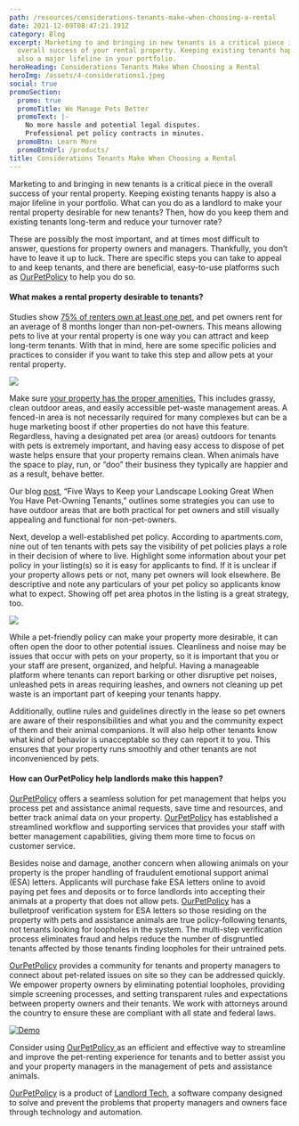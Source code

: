 ```yaml
---
path: /resources/considerations-tenants-make-when-choosing-a-rental
date: 2021-12-09T08:47:21.191Z
category: Blog
excerpt: Marketing to and bringing in new tenants is a critical piece in the
  overall success of your rental property. Keeping existing tenants happy is
  also a major lifeline in your portfolio.
heroHeading: Considerations Tenants Make When Choosing a Rental
heroImg: /assets/4-considerations1.jpeg
social: true
promoSection:
  promo: true
  promoTitle: We Manage Pets Better
  promoText: |-
    No more hassle and potential legal disputes. 
    Professional pet policy contracts in minutes.
  promoBtn: Learn More
  promoBtnUrl: /products/
title: Considerations Tenants Make When Choosing a Rental
---
```

Marketing to and bringing in new tenants is a critical piece in the overall success of your rental property. Keeping existing tenants happy is also a major lifeline in your portfolio. What can you do as a landlord to make your rental property desirable for new tenants? Then, how do you keep them and existing tenants long-term and reduce your turnover rate?

These are possibly the most important, and at times most difficult to answer, questions for property owners and managers. Thankfully, you don’t have to leave it up to luck. There are specific steps you can take to appeal to and keep tenants, and there are beneficial, easy-to-use platforms such as [OurPetPolicy](https://landlordtech.com/products) to help you do so.

#### What makes a rental property desirable to tenants?

Studies show [75% of renters own at least one pet](https://landlordtech.com/resources/the-landlords-guide-to-tenants-with-pets/), and pet owners rent for an average of 8 months longer than non-pet-owners. This means allowing pets to live at your rental property is one way you can attract and keep long-term tenants. With that in mind, here are some specific policies and practices to consider if you want to take this step and allow pets at your rental property.

![](/assets/pet-owners.png)

Make sure [your property has the proper amenities.](https://landlordtech.com/resources/protecting-your-rental-property-from-pet-damage) This includes grassy, clean outdoor areas, and easily accessible pet-waste management areas. A fenced-in area is not necessarily required for many complexes but can be a huge marketing boost if other properties do not have this feature. Regardless, having a designated pet area (or areas) outdoors for tenants with pets is extremely important, and having easy access to dispose of pet waste helps ensure that your property remains clean. When animals have the space to play, run, or “doo” their business they typically are happier and as a result, behave better.

Our blog [post](https://landlordtech.com/resources/five-ways-to-keep-your-landscape-looking-great-when-you-have-pet-owning-tenants), “Five Ways to Keep your Landscape Looking Great When You Have Pet-Owning Tenants,” outlines some strategies you can use to have outdoor areas that are both practical for pet owners and still visually appealing and functional for non-pet-owners.

Next, develop a well-established pet policy. According to apartments.com, nine out of ten tenants with pets say the visibility of pet policies plays a role in their decision of where to live. Highlight some information about your pet policy in your listing(s) so it is easy for applicants to find. If it is unclear if your property allows pets or not, many pet owners will look elsewhere. Be descriptive and note any particulars of your pet policy so applicants know what to expect. Showing off pet area photos in the listing is a great strategy, too.

![](/assets/vetted-pet-policies-for-property-managers.jpg)

While a pet-friendly policy can make your property more desirable, it can often open the door to other potential issues. Cleanliness and noise may be issues that occur with pets on your property, so it is important that you or your staff are present, organized, and helpful. Having a manageable platform where tenants can report barking or other disruptive pet noises, unleashed pets in areas requiring leashes, and owners not cleaning up pet waste is an important part of keeping your tenants happy.

Additionally, outline rules and guidelines directly in the lease so pet owners are aware of their responsibilities and what you and the community expect of them and their animal companions. It will also help other tenants know what kind of behavior is unacceptable so they can report it to you. This ensures that your property runs smoothly and other tenants are not inconvenienced by pets.

#### How can OurPetPolicy help landlords make this happen?

[OurPetPolicy](https://www.landlordtech.com/products) offers a seamless solution for pet management that helps you process pet and assistance animal requests, save time and resources, and better track animal data on your property. [OurPetPolicy](https://www.landlordtech.com/products) has established a streamlined workflow and supporting services that provides your staff with better management capabilities, giving them more time to focus on customer service.

Besides noise and damage, another concern when allowing animals on your property is the proper handling of fraudulent emotional support animal (ESA) letters. Applicants will purchase fake ESA letters online to avoid paying pet fees and deposits or to force landlords into accepting their animals at a property that does not allow pets. [OurPetPolicy](https://www.landlordtech.com/products) has a bulletproof verification system for ESA letters so those residing on the property with pets and assistance animals are true policy-following tenants, not tenants looking for loopholes in the system. The multi-step verification process eliminates fraud and helps reduce the number of disgruntled tenants affected by those tenants finding loopholes for their untrained pets.

[OurPetPolicy](https://www.landlordtech.com/products) provides a community for tenants and property managers to connect about pet-related issues on site so they can be addressed quickly. We empower property owners by eliminating potential loopholes, providing simple screening processes, and setting transparent rules and expectations between property owners and their tenants. We work with attorneys around the country to ensure these are compliant with all state and federal laws.

[![Demo](/assets/demo-the-pet-management-platform.jpg "Demo")](https://landlordtech.com/request-demo/)

Consider using [OurPetPolicy ](https://www.landlordtech.com/products)as an efficient and effective way to streamline and improve the pet-renting experience for tenants and to better assist you and your property managers in the management of pets and assistance animals.

[OurPetPolicy](https://www.landlordtech.com/products) is a product of [Landlord Tech](https://www.landlordtech.com), a software company designed to solve and prevent the problems that property managers and owners face through technology and automation.